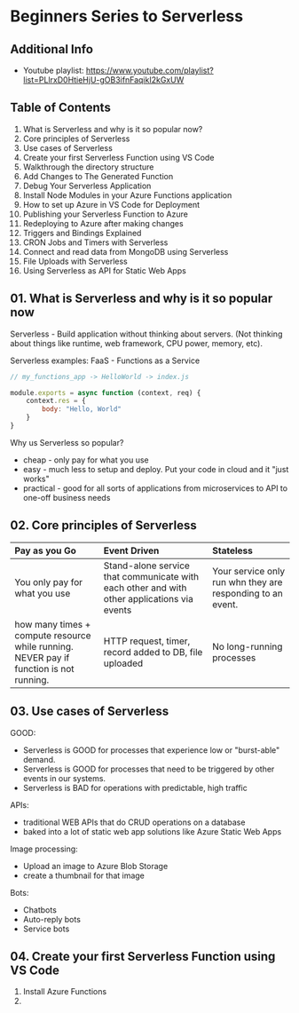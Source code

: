 # Beginners Series to Serverless

## Additional Info

- Youtube playlist: <https://www.youtube.com/playlist?list=PLlrxD0HtieHjU-gOB3ifnFaqikI2kGxUW>

## Table of Contents

01. What is Serverless and why is it so popular now?
02. Core principles of Serverless
03. Use cases of Serverless
04. Create your first Serverless Function using VS Code
05. Walkthrough the directory structure
06. Add Changes to The Generated Function
07. Debug Your Serverless Application
08. Install Node Modules in your Azure Functions application
09. How to set up Azure in VS Code for Deployment
10. Publishing your Serverless Function to Azure
11. Redeploying to Azure after making changes
12. Triggers and Bindings Explained
13. CRON Jobs and Timers with Serverless
14. Connect and read data from MongoDB using Serverless
15. File Uploads with Serverless
16. Using Serverless as API for Static Web Apps

## 01. What is Serverless and why is it so popular now

Serverless - Build application without thinking about servers. (Not thinking about things like runtime, web framework, CPU power, memory, etc). 

Serverless examples: FaaS - Functions as a Service

```js
// my_functions_app -> HelloWorld -> index.js

module.exports = async function (context, req) {
    context.res = {
        body: "Hello, World"
    }
}
```

Why us Serverless so popular?

- cheap - only pay for what you use
- easy - much less to setup and deploy. Put your code in cloud and it "just works"
- practical - good for all sorts of applications from microservices to API to one-off business needs

## 02. Core principles of Serverless

Pay as you Go | Event Driven | Stateless
:--- | :--- | :---
You only pay for what you use | Stand-alone service that communicate with each other and with other applications via events | Your service only run whn they are responding to an event.
how many times + compute resource while running. NEVER pay if function is not running. | HTTP request, timer, record  added to DB, file  uploaded |  No long-running processes

## 03. Use cases of Serverless

GOOD:

- Serverless is  GOOD for processes that experience low or "burst-able" demand.
- Serverless is GOOD for processes that need to be triggered by other events in our systems.
- Serverless is BAD for operations with predictable, high traffic

APIs:

- traditional WEB APIs that do CRUD operations on a database
- baked into a lot of static web app solutions like Azure Static Web Apps

Image processing:

- Upload an image to Azure Blob Storage
- create a thumbnail for that image

Bots:

- Chatbots
- Auto-reply bots
- Service bots

## 04. Create your first Serverless Function using VS Code

1) Install Azure Functions
2) 